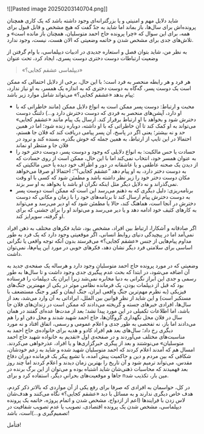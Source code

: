 ![[Pasted image 20250203140704.png]]

شاید دلایل مهم و امنیتی و یا بزرگترانه‌ای وجود داشته باشد که یک کاری همچنان پرونده‌اش برای سال‌ها، باز بماند اما شاید به جدّ گفت که هیچ مشخص و قابل قبول برای همه، برای این سوال که «چرا پرونده حاج احمد متوسلیان، همچنان باز مانده است» و تلاش‌های جدی برای مشخص شدن و خاتمه وضعیتی که الان هست، نیست، وجود ندارد.

به نظر من، شاید بتوان فصل و استعاره جدیدی در ادبیات دیپلماسی، با وام گرفتن از وضعیت ارتباطات دوست دختری دوست پسری، ایجاد کرد، تحت عنوان

> «دیپلماسی عشقم کجایی؟»

هر فرد و هر رابطه منحصر به فرد است؛ با این حال، برخی از دلایل احتمالی که ممکن است یک دوست پسر، گه‌گاه به دوست دختری که به اندازه یک همسر، به او نیاز ندارد، پیام بدهد «عشقم کجایی؟» می‌تواند شامل موارد زیر باشد:

- محبت و ارتباط: دوست پسر ممکن است به انواع دلایل ممکن (مانند خاطراتی که با او دارد، آپشن‌های منحصر به فردی که دوست دخترش دارد و…) دلتنگ دوست دخترش شود و بخواهد با او ارتباط برقرار کند. ارسال یک پیام مانند «عشقم کجایی» می‌تواند به او کمک کند تا آن خاطراتی که با او داشته، دوباره زنده شود؛ اما در همین حد و نه بیشتر؛ یعنی اگر در پاسخ، آن پسر پیامی دریافت کند که فلان جا هستم، احتمالا در این تایپ از ارتباط، به همین جمله که خوش بگذره، بسنده کند و نرود در فلان جا و منتظر او نماند
- حسادت یا حس مالکیت: به انواع دلایلی که وجود و دوست پسر، دوست دختر خود را به عنوان همسر خود، انتخاب نمی‌کند اما با این حال، ممکن است از روی حسادت که از دیدن یک صحنه عاطفی و یا عاشقانه در دور و اطراف خود دیده یا حس مالکیتی که به دوست دختر دارد، به او پیام دهد “عشقم کجایی؟”؛ احتمالا او صرفا می‌خواهد مکان دوست دختر خود را زیر نظر داشته باشد و مطمئن شود که کسی با او وقت نمی‌گذراند و نه دلایل دیگر مثل اینکه نگران او باشد یا بخواهد به او سر بزند.
- برنامه‌ریزی: دلیل دیگری که به ذهنم می‌رسد این است که ممکن است دوست پسر به دوست دخترش پیام ارسال کند تا برنامه‌های خود را با زمان و مکانی که دوست دخترش در آنجا است، هماهنگ کند، حالا یا مطمئن شود که او دیر می‌رسد و می‌تواند به کارهای کثیف خود ادامه دهد و یا دیر می‌رسد و می‌تواند او را برای جشنی که برای او گرفته، سوپرایز کند.

اگر صادقانه و آشکارا، ارتباط بین افراد، مشخص بود، شاید فکرهای مختلف به ذهن افراد نمی‌آمد اما در پیچیدگی دنیای روابط انسانی، اگر موقعیتی وجود دارد که یک فرد به طور مداوم پیام‌هایی از جنس «عشقم کجایی؟» می‌فرستد بدون آنکه توجه واقعی یا نگرانی اساسی برای سلامتی فرد دیگر نشان دهد، فکرهای خوبی در مورد این پیام‌ها، نمی‌توان داشت.

وضعیتی که در مورد پرونده حاج احمد متوسلیان وجود دارد و هرساله یک صفحه‌ی جدید به آن اضافه می‌شود، در ابتدا که بحث عدم پیگیری جدی وجود داشت و تا سال‌ها به طور رسمی و جدی این ابراز نگرانی به دنیا مخابره نمی‌شد زیرا ایران یک دیپلمات را فرستاده بود که قبل از دیپلمات بودن، یک فرمانده نظامی موثر در یکی از مهمترین جنگ‌های فیزیکی (به نظرم مهم‌ترین جنگِ واقعی ایران، جنگ ایمان و کفر و جنگ مستضعف با مستکبر است) و این شاید از نظر قوانین بین الملل، ایراداتی به آن وارد می‌شد، بعد از سال‌ها، افرادی خبرهای جسته و گریخته می‌دادند که ممکن است در زندان‌های فلان جا باشد، اما اطلاعات تکمیلی در این مورد پیدا نشد؛ بعد از مدت‌ها عده‌ای گفتند در همان سال در فلان محل نگهداری گروگان‌ها، حاج احمد شهید شدند و محل دفن او را هم می‌دادند اما باز، نه تفحصی به طور جدی و اعلام عمومی و رسمی، اتفاق افتاد و نه مورد دیگری رخ داد؛ سال‌های بعد هم افراد کادو و هدیه برای خانواده‌ی حاج احمد به مناسبت‌های مختلف می‌آوردند و در صفحه‌ی اول «تقدیم به خانواده شهید حاج احمد متوسلیان» می‌نوشتند و بعد از پیگری خبرگزاری‌ها و یا افراد، عذرخواهی می‌کردند. امسال هم که آمدند اعلام کردند که احمد متوسلیان شهید شده و شاید به زعم خودشان، شکافی که بین مردم و دین و حاکمیت پیش آمده، با تشیع پیکر یک فرمانده دوران دفاع مقدس، می‌تواند ترمیم شود و آن تاریخ را بهترین زمان دیدند و اعلام کردند اما چند روز بعد فهمیدند که محاسبات ذهنی‌شان شاید اشتباه بوده و می‌توان از این برگ برنده در جاها و موقعیت‌های بحرانیِ دیگر، استفاده کرد و برای nمین بار، تکذیب شد.

در کل، حواسمان به افرادی که صرفا برای رفع یکی از آن مواردی که بالاتر ذکر کردم، هدف خاص دیگری ندارند و به مسائل با دید «عشقم کجایی؟» نگاه می‌کنند و هدف‌شان لاس زدن با فرایندها (اعم از ازدواج، مشخص شدن و اتمام پروژه، خاتمه یک پرونده دیپلماسی، مشخص شدن یک پرونده اقتصادی، تصویب یا عدم تصویب شفافیت در تصمیم‌گیری و…)است، باشد!

فتأمل!